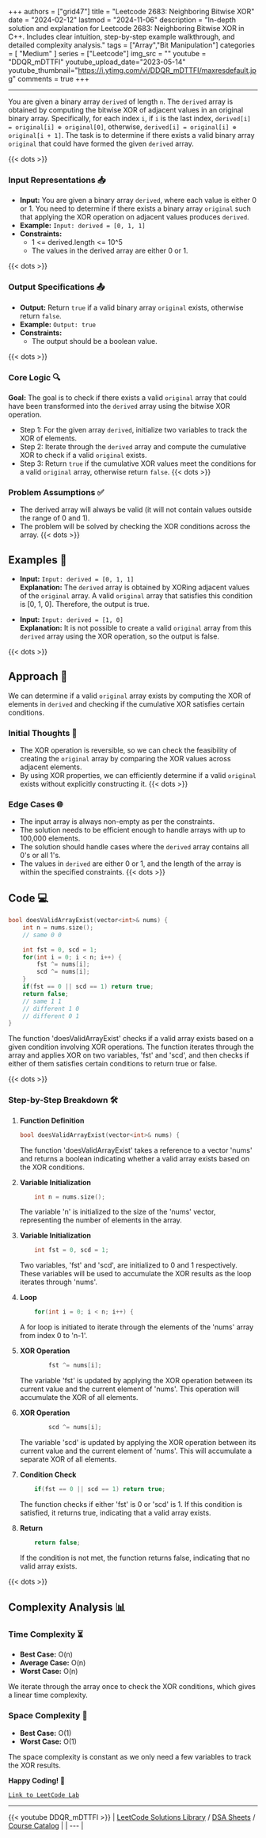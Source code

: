 
+++
authors = ["grid47"]
title = "Leetcode 2683: Neighboring Bitwise XOR"
date = "2024-02-12"
lastmod = "2024-11-06"
description = "In-depth solution and explanation for Leetcode 2683: Neighboring Bitwise XOR in C++. Includes clear intuition, step-by-step example walkthrough, and detailed complexity analysis."
tags = ["Array","Bit Manipulation"]
categories = [
    "Medium"
]
series = ["Leetcode"]
img_src = ""
youtube = "DDQR_mDTTFI"
youtube_upload_date="2023-05-14"
youtube_thumbnail="https://i.ytimg.com/vi/DDQR_mDTTFI/maxresdefault.jpg"
comments = true
+++



---
You are given a binary array `derived` of length `n`. The `derived` array is obtained by computing the bitwise XOR of adjacent values in an original binary array. Specifically, for each index `i`, if `i` is the last index, `derived[i] = original[i] ⊕ original[0]`, otherwise, `derived[i] = original[i] ⊕ original[i + 1]`. The task is to determine if there exists a valid binary array `original` that could have formed the given `derived` array.
<!--more-->
{{< dots >}}
### Input Representations 📥
- **Input:** You are given a binary array `derived`, where each value is either 0 or 1. You need to determine if there exists a binary array `original` such that applying the XOR operation on adjacent values produces `derived`.
- **Example:** `Input: derived = [0, 1, 1]`
- **Constraints:**
	- 1 <= derived.length <= 10^5
	- The values in the derived array are either 0 or 1.

{{< dots >}}
### Output Specifications 📤
- **Output:** Return `true` if a valid binary array `original` exists, otherwise return `false`.
- **Example:** `Output: true`
- **Constraints:**
	- The output should be a boolean value.

{{< dots >}}
### Core Logic 🔍
**Goal:** The goal is to check if there exists a valid `original` array that could have been transformed into the `derived` array using the bitwise XOR operation.

- Step 1: For the given array `derived`, initialize two variables to track the XOR of elements.
- Step 2: Iterate through the `derived` array and compute the cumulative XOR to check if a valid `original` exists.
- Step 3: Return `true` if the cumulative XOR values meet the conditions for a valid `original` array, otherwise return `false`.
{{< dots >}}
### Problem Assumptions ✅
- The derived array will always be valid (it will not contain values outside the range of 0 and 1).
- The problem will be solved by checking the XOR conditions across the array.
{{< dots >}}
## Examples 🧩
- **Input:** `Input: derived = [0, 1, 1]`  \
  **Explanation:** The `derived` array is obtained by XORing adjacent values of the `original` array. A valid `original` array that satisfies this condition is [0, 1, 0]. Therefore, the output is true.

- **Input:** `Input: derived = [1, 0]`  \
  **Explanation:** It is not possible to create a valid `original` array from this `derived` array using the XOR operation, so the output is false.

{{< dots >}}
## Approach 🚀
We can determine if a valid `original` array exists by computing the XOR of elements in `derived` and checking if the cumulative XOR satisfies certain conditions.

### Initial Thoughts 💭
- The XOR operation is reversible, so we can check the feasibility of creating the `original` array by comparing the XOR values across adjacent elements.
- By using XOR properties, we can efficiently determine if a valid `original` exists without explicitly constructing it.
{{< dots >}}
### Edge Cases 🌐
- The input array is always non-empty as per the constraints.
- The solution needs to be efficient enough to handle arrays with up to 100,000 elements.
- The solution should handle cases where the `derived` array contains all 0's or all 1's.
- The values in `derived` are either 0 or 1, and the length of the array is within the specified constraints.
{{< dots >}}
## Code 💻
```cpp
bool doesValidArrayExist(vector<int>& nums) {
    int n = nums.size();
    // same 0 0
    
    int fst = 0, scd = 1;
    for(int i = 0; i < n; i++) {
        fst ^= nums[i];
        scd ^= nums[i];
    }
    if(fst == 0 || scd == 1) return true;
    return false;
    // same 1 1
    // different 1 0
    // different 0 1        
}
```

The function 'doesValidArrayExist' checks if a valid array exists based on a given condition involving XOR operations. The function iterates through the array and applies XOR on two variables, 'fst' and 'scd', and then checks if either of them satisfies certain conditions to return true or false.

{{< dots >}}
### Step-by-Step Breakdown 🛠️
1. **Function Definition**
	```cpp
	bool doesValidArrayExist(vector<int>& nums) {
	```
	The function 'doesValidArrayExist' takes a reference to a vector 'nums' and returns a boolean indicating whether a valid array exists based on the XOR conditions.

2. **Variable Initialization**
	```cpp
	    int n = nums.size();
	```
	The variable 'n' is initialized to the size of the 'nums' vector, representing the number of elements in the array.

3. **Variable Initialization**
	```cpp
	    int fst = 0, scd = 1;
	```
	Two variables, 'fst' and 'scd', are initialized to 0 and 1 respectively. These variables will be used to accumulate the XOR results as the loop iterates through 'nums'.

4. **Loop**
	```cpp
	    for(int i = 0; i < n; i++) {
	```
	A for loop is initiated to iterate through the elements of the 'nums' array from index 0 to 'n-1'.

5. **XOR Operation**
	```cpp
	        fst ^= nums[i];
	```
	The variable 'fst' is updated by applying the XOR operation between its current value and the current element of 'nums'. This operation will accumulate the XOR of all elements.

6. **XOR Operation**
	```cpp
	        scd ^= nums[i];
	```
	The variable 'scd' is updated by applying the XOR operation between its current value and the current element of 'nums'. This will accumulate a separate XOR of all elements.

7. **Condition Check**
	```cpp
	    if(fst == 0 || scd == 1) return true;
	```
	The function checks if either 'fst' is 0 or 'scd' is 1. If this condition is satisfied, it returns true, indicating that a valid array exists.

8. **Return**
	```cpp
	    return false;
	```
	If the condition is not met, the function returns false, indicating that no valid array exists.

{{< dots >}}
## Complexity Analysis 📊
### Time Complexity ⏳
- **Best Case:** O(n)
- **Average Case:** O(n)
- **Worst Case:** O(n)

We iterate through the array once to check the XOR conditions, which gives a linear time complexity.

### Space Complexity 💾
- **Best Case:** O(1)
- **Worst Case:** O(1)

The space complexity is constant as we only need a few variables to track the XOR results.

**Happy Coding! 🎉**


[`Link to LeetCode Lab`](https://leetcode.com/problems/neighboring-bitwise-xor/description/)

---
{{< youtube DDQR_mDTTFI >}}
| [LeetCode Solutions Library](https://grid47.xyz/leetcode/) / [DSA Sheets](https://grid47.xyz/sheets/) / [Course Catalog](https://grid47.xyz/courses/) |
| --- |
